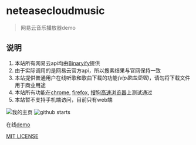 # neteasecloudmusic

> 网易云音乐播放器demo

## 说明
1. 本站所有网易云api均由[Binaryify](https://github.com/Binaryify/NeteaseCloudMusicApi)提供
2. 由于实际调用的是网易云官方api，所以搜素结果与官网保持一致
3. 本站提供普通用户在线听歌和歌曲下载的功能<em>(vip歌曲受限)</em>，请勿将下载文件用于商业用途
4. 本站所有功能在[chrome](https://static.tomluvjerry.cn:3001/uploads/b847a7a57f8d99672e367de2d78dec17.exe), [firefox](https://static.tomluvjerry.cn:3001/uploads/635a6b13d17d6aed0269f09faf92a254.exe), [搜狗高速浏览器](https://static.tomluvjerry.cn:3001/uploads/b847a7a57f8d99672e367de2d78dec17.exe)上测试通过
5. 本站暂不支持手机端访问，目前只有web端

  
![我的主页](https://img.shields.io/badge/lhyUnited-brightgreen)  ![github starts](https://img.shields.io/github/stars/lhyUnited/NetEaseCloudMusic?style=plastic)
 
 在线[demo](https://music.tomluvjerry.cn)  
 
[MIT LICENSE](https://opensource.org/licenses/MIT)
